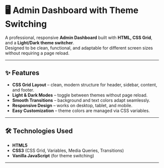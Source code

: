 # 🖥️ Admin Dashboard with Theme Switching

A professional, responsive **Admin Dashboard** built with **HTML, CSS Grid**, and a **Light/Dark theme switcher**.  
Designed to be clean, functional, and adaptable for different screen sizes without requiring a page reload.

---

## ✨ Features
- **CSS Grid Layout** – clean, modern structure for header, sidebar, content, and footer.
- **Light & Dark Modes** – toggle between themes without page reload.
- **Smooth Transitions** – background and text colors adapt seamlessly.
- **Responsive Design** – works on desktop, tablet, and mobile.
- **Easy Customization** – theme colors are managed via CSS variables.

---

## 🛠️ Technologies Used
- **HTML5**
- **CSS3** (CSS Grid, Variables, Media Queries, Transitions)
- **Vanilla JavaScript** (for theme switching)

---
